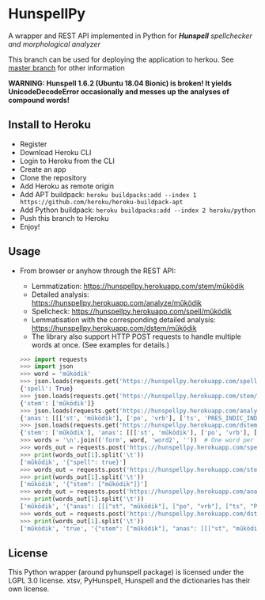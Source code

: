 # HunspellPy
A wrapper and REST API implemented in Python for ___Hunspell__ spellchecker and morphological analyzer_ 

This branch can be used for deploying the application to herkou. See [master branch](https://github.com/dlt-rilmta/emmorphpy/tree/master) for other information

__WARNING: Hunspell 1.6.2 (Ubuntu 18.04 Bionic) is broken! It yields UnicodeDecodeError occasionally and messes up the analyses of compound words!__

## Install to Heroku

  - Register
  - Download Heroku CLI
  - Login to Heroku from the CLI
  - Create an app
  - Clone the repository
  - Add Heroku as remote origin
  - Add APT buildpack: `heroku buildpacks:add --index 1 https://github.com/heroku/heroku-buildpack-apt`
  - Add Python buildpack: `heroku buildpacks:add --index 2 heroku/python`
  - Push this branch to Heroku
  - Enjoy!

## Usage

  - From browser or anyhow through the REST API:
     - Lemmatization: https://hunspellpy.herokuapp.com/stem/működik
     - Detailed analysis: https://hunspellpy.herokuapp.com/analyze/működik
     - Spellcheck: https://hunspellpy.herokuapp.com/spell/működik
     - Lemmatisation with the corresponding detailed analysis: https://hunspellpy.herokuapp.com/dstem/működik
     - The library also support HTTP POST requests to handle multiple words at once. (See examples for details.)

	```python
	>>> import requests
	>>> import json
	>>> word = 'működik'
	>>> json.loads(requests.get('https://hunspellpy.herokuapp.com/spell/' + word).text)[word]
	{'spell': True}
	>>> json.loads(requests.get('https://hunspellpy.herokuapp.com/stem/' + word).text)[word]
	{'stem': ['működik']}
	>>> json.loads(requests.get('https://hunspellpy.herokuapp.com/analyze/' + word).text)[word]
	{'anas': [[['st', 'működik'], ['po', 'vrb'], ['ts', 'PRES_INDIC_INDEF_SG_3']]]}
	>>> json.loads(requests.get('https://hunspellpy.herokuapp.com/dstem/' + word).text)[word]
	{'stem': ['működik'], 'anas': [[['st', 'működik'], ['po', 'vrb'], ['ts', 'PRES_INDIC_INDEF_SG_3']]], 'spell': True}
	>>> words = '\n'.join(('form', word, 'word2', ''))  # One word per line (first line is header, trailing newline is needed!)
	>>> words_out = requests.post('https://hunspellpy.herokuapp.com/spell', files={'file': words}).text.split('\n')
	>>> print(words_out[1].split('\t'))
	['működik', '{"spell": true}']
	>>> words_out = requests.post('https://hunspellpy.herokuapp.com/stem', files={'file': words}).text.split('\n')
	>>> print(words_out[1].split('\t'))
	['működik', '{"stem": ["működik"]}']
	>>> words_out = requests.post('https://hunspellpy.herokuapp.com/analyze', files={'file': words}).text.split('\n')
	>>> print(words_out[1].split('\t'))
	['működik', '{"anas": [[["st", "működik"], ["po", "vrb"], ["ts", "PRES_INDIC_INDEF_SG_3"]]]}']
	>>> words_out = requests.post('https://hunspellpy.herokuapp.com/dstem', files={'file': words}).text.split('\n')
	>>> print(words_out[1].split('\t'))
	['működik', 'true', '{"stem": ["működik"], "anas": [[["st", "működik"], ["po", "vrb"], ["ts", "PRES_INDIC_INDEF_SG_3"]]]}']
	```

## License

This Python wrapper (around pyhunspell package) is licensed under the LGPL 3.0 license.
xtsv, PyHunspell, Hunspell and the dictionaries has their own license.
